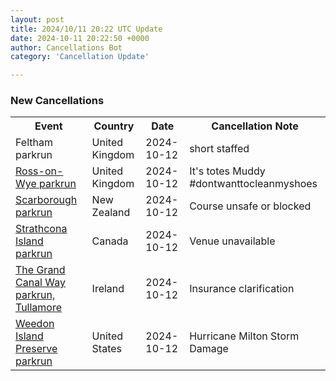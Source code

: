 ```yaml
---
layout: post
title: 2024/10/11 20:22 UTC Update
date: 2024-10-11 20:22:50 +0000
author: Cancellations Bot
category: 'Cancellation Update'

---
```


<h3>New Cancellations</h3>
<div class='hscrollable'>
<table style='width: 100%'>
    <tr>
        <th>Event</th>
        <th>Country</th>
        <th>Date</th>
        <th>Cancellation Note</th>
    </tr>
    <tr>
        <td>Feltham parkrun</td>
        <td>United Kingdom</td>
        <td>2024-10-12</td>
        <td>short staffed</td>
    </tr>
    <tr>
        <td><a href="https://www.parkrun.org.uk/rossonwye">Ross-on-Wye parkrun</a></td>
        <td>United Kingdom</td>
        <td>2024-10-12</td>
        <td>It's totes Muddy #dontwanttocleanmyshoes</td>
    </tr>
    <tr>
        <td><a href="https://www.parkrun.co.nz/scarborough">Scarborough parkrun</a></td>
        <td>New Zealand</td>
        <td>2024-10-12</td>
        <td>Course unsafe or blocked</td>
    </tr>
    <tr>
        <td><a href="https://www.parkrun.ca/strathconaisland">Strathcona Island parkrun</a></td>
        <td>Canada</td>
        <td>2024-10-12</td>
        <td>Venue unavailable</td>
    </tr>
    <tr>
        <td><a href="https://www.parkrun.ie/thegrandcanalway">The Grand Canal Way parkrun, Tullamore</a></td>
        <td>Ireland</td>
        <td>2024-10-12</td>
        <td>Insurance clarification</td>
    </tr>
    <tr>
        <td><a href="https://www.parkrun.us/weedonislandpreserve">Weedon Island Preserve parkrun</a></td>
        <td>United States</td>
        <td>2024-10-12</td>
        <td>Hurricane Milton Storm Damage</td>
    </tr>
</table>
</div>
